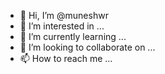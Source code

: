 - 👋 Hi, I’m @muneshwr
- 👀 I’m interested in ...
- 🌱 I’m currently learning ...
- 💞️ I’m looking to collaborate on ...
- 📫 How to reach me ...

<!---
muneshwr/muneshwr is a ✨ special ✨ repository because its `README.md` (this file) appears on your GitHub profile.
You can click the Preview link to take a look at your changes.
--->
